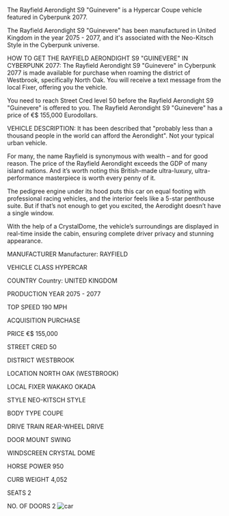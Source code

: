The Rayfield Aerondight S9 "Guinevere" is a Hypercar Coupe vehicle featured in Cyberpunk 2077.

The Rayfield Aerondight S9 "Guinevere" has been manufactured in United Kingdom in the year 2075 - 2077, and it's associated with the Neo-Kitsch Style in the Cyberpunk universe.

HOW TO GET THE RAYFIELD AERONDIGHT S9 "GUINEVERE" IN CYBERPUNK 2077:
The Rayfield Aerondight S9 "Guinevere" in Cyberpunk 2077 is made available for purchase when roaming the district of Westbrook, specifically North Oak. You will receive a text message from the local Fixer, offering you the vehicle.

You need to reach Street Cred level 50 before the Rayfield Aerondight S9 "Guinevere" is offered to you. The Rayfield Aerondight S9 "Guinevere" has a price of €$ 155,000 Eurodollars.

VEHICLE DESCRIPTION:
It has been described that "probably less than a thousand people in the world can afford the Aerondight". Not your typical urban vehicle.

For many, the name Rayfield is synonymous with wealth – and for good reason. The price of the Rayfield Aerondight exceeds the GDP of many island nations. And it’s worth noting this British-made ultra-luxury, ultra-performance masterpiece is worth every penny of it.

The pedigree engine under its hood puts this car on equal footing with professional racing vehicles, and the interior feels like a 5-star penthouse suite. But if that’s not enough to get you excited, the Aerodight doesn’t have a single window.

With the help of a CrystalDome, the vehicle’s surroundings are displayed in real-time inside the cabin, ensuring complete driver privacy and stunning appearance.

MANUFACTURER
Manufacturer: RAYFIELD

VEHICLE CLASS
HYPERCAR

COUNTRY
Country: UNITED KINGDOM

PRODUCTION YEAR
2075 - 2077

TOP SPEED
190 MPH

ACQUISITION
PURCHASE

PRICE
€$ 155,000

STREET CRED
50

DISTRICT
WESTBROOK

LOCATION
NORTH OAK (WESTBROOK)

LOCAL FIXER
WAKAKO OKADA

STYLE
NEO-KITSCH STYLE

BODY TYPE
COUPE

DRIVE TRAIN
REAR-WHEEL DRIVE

DOOR MOUNT
SWING

WINDSCREEN
CRYSTAL DOME

HORSE POWER
950

CURB WEIGHT
4,052

SEATS
2

NO. OF DOORS
2
![car](https://www.gamesatlas.com/images/jch-optimize/ng/images_cyberpunk2077_vehicles_herrera-outlaw-gts.webp)
